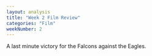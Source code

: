 ```yaml
---
layout: analysis
title: "Week 2 Film Review"
categories: "Film"
weekNumber: 2
---
```


A last minute victory for the Falcons against the Eagles.